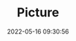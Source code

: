 ---
weight: 1
images:
- /images/edited/33.jpeg
title: Picture
date: 2022-05-16 09:30:56
tags: [luminarneo,work,ilce7m3,person,people,bottle]
---